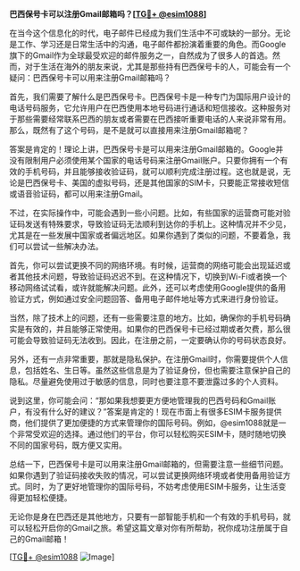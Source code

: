 **巴西保号卡可以注册Gmail邮箱吗？[[TG💪+ @esim1088](https://t.me/s/esim1088)]**

在当今这个信息化的时代，电子邮件已经成为我们生活中不可或缺的一部分。无论是工作、学习还是日常生活中的沟通，电子邮件都扮演着重要的角色。而Google旗下的Gmail作为全球最受欢迎的邮件服务之一，自然成为了很多人的首选。然而，对于生活在海外的朋友来说，尤其是那些持有巴西保号卡的人，可能会有一个疑问：巴西保号卡可以用来注册Gmail邮箱吗？

首先，我们需要了解什么是巴西保号卡。巴西保号卡是一种专门为国际用户设计的电话号码服务，它允许用户在巴西使用本地号码进行通话和短信接收。这种服务对于那些需要经常联系巴西的朋友或者需要在巴西接听重要电话的人来说非常有用。那么，既然有了这个号码，是不是就可以直接用来注册Gmail邮箱呢？

答案是肯定的！理论上讲，巴西保号卡是可以用来注册Gmail邮箱的。Google并没有限制用户必须使用某个国家的电话号码来注册Gmail账户。只要你拥有一个有效的手机号码，并且能够接收验证码，就可以顺利完成注册过程。这也就是说，无论是巴西保号卡、美国的虚拟号码，还是其他国家的SIM卡，只要能正常接收短信或语音验证码，都可以用来注册Gmail。

不过，在实际操作中，可能会遇到一些小问题。比如，有些国家的运营商可能对验证码发送有特殊要求，导致验证码无法顺利到达你的手机上。这种情况并不少见，尤其是在一些发展中国家或者偏远地区。如果你遇到了类似的问题，不要着急，我们可以尝试一些解决办法。

首先，你可以尝试更换不同的网络环境。有时候，运营商的网络可能会出现延迟或者其他技术问题，导致验证码迟迟不到。在这种情况下，切换到Wi-Fi或者换一个移动网络试试看，或许就能解决问题。此外，还可以考虑使用Google提供的备用验证方式，例如通过安全问题回答、备用电子邮件地址等方式来进行身份验证。

当然，除了技术上的问题，还有一些需要注意的地方。比如，确保你的手机号码确实是有效的，并且能够正常使用。如果你的巴西保号卡已经过期或者欠费，那么很可能会导致验证码无法收到。因此，在注册之前，一定要确认你的号码状态良好。

另外，还有一点非常重要，那就是隐私保护。在注册Gmail时，你需要提供个人信息，包括姓名、生日等。虽然这些信息是为了验证身份，但也需要注意保护自己的隐私。尽量避免使用过于敏感的信息，同时也要注意不要泄露过多的个人资料。

说到这里，你可能会问：“那如果我想要更方便地管理我的巴西号码和Gmail账户，有没有什么好的建议？”答案是肯定的！现在市面上有很多ESIM卡服务提供商，他们提供了更加便捷的方式来管理你的国际号码。例如，@esim1088就是一个非常受欢迎的选择。通过他们的平台，你可以轻松购买ESIM卡，随时随地切换不同的国家号码，既方便又实用。

总结一下，巴西保号卡是可以用来注册Gmail邮箱的，但需要注意一些细节问题。如果你遇到了验证码接收失败的情况，可以尝试更换网络环境或者使用备用验证方式。同时，为了更好地管理你的国际号码，不妨考虑使用ESIM卡服务，让生活变得更加轻松便捷。

无论你是身在巴西还是其他地方，只要有一部智能手机和一个有效的手机号码，就可以轻松开启你的Gmail之旅。希望这篇文章对你有所帮助，祝你成功注册属于自己的Gmail邮箱！

[[TG💪+ @esim1088](https://t.me/s/esim1088) ![Image](https://i.postimg.cc/4NQfJmqS/Snipaste-2025-05-13-00-14-12.png)]